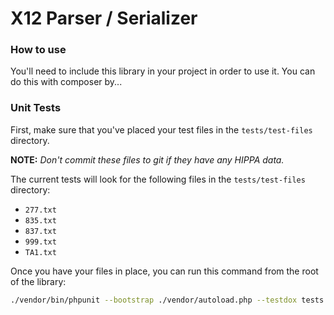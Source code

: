 # X12 Parser / Serializer

### How to use

You'll need to include this library in your project in order to use it. You can do this with composer by...

### Unit Tests

First, make sure that you've placed your test files in the `tests/test-files` directory.

__NOTE:__ _Don't commit these files to git if they have any HIPPA data._ 

The current tests will look for the following files in the `tests/test-files` directory:
- `277.txt`
- `835.txt`
- `837.txt`
- `999.txt`
- `TA1.txt`

Once you have your files in place, you can run this command from the root of the library:

```bash
./vendor/bin/phpunit --bootstrap ./vendor/autoload.php --testdox tests
```